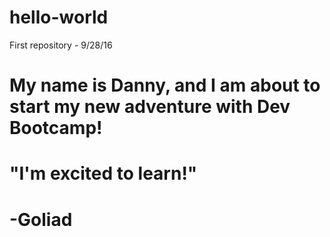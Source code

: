 # hello-world
First repository - 9/28/16

# My name is Danny, and I am about to start my new adventure with Dev Bootcamp!

# "I'm excited to learn!"
#                -Goliad
